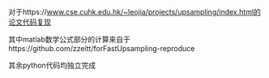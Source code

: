 对于https://www.cse.cuhk.edu.hk/~leojia/projects/upsampling/index.html的论文代码复现

其中matlab数学公式部分的计算来自于https://github.com/zzeitt/forFastUpsampling-reproduce

其余python代码均独立完成